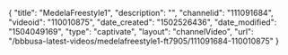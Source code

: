 {
    "title": "MedelaFreestyle1",
    "description": "",
    "channelid": "111091684",
    "videoid": "110010875",
    "date_created": "1502526436",
    "date_modified": "1504049169",
    "type": "captivate",
    "layout": "channelVideo",
    "url": "\/bbbusa-latest-videos\/medelafreestyle1-ft7905\/111091684-110010875"
}